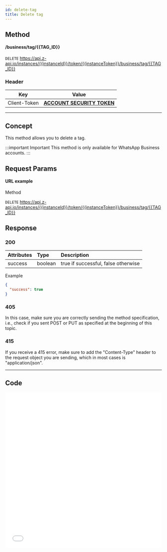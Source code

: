 ```yaml
---
id: delete-tag
title: Delete tag
---
```


## Method

#### /business/tag/{{TAG_ID}}

`DELETE` https://api.z-api.io/instances/{{instanceId}}/token/{{instanceToken}}/business/tag/{{TAG_ID}}

### Header

|     Key      |                         Value                          |
| :----------: | :----------------------------------------------------: |
| Client-Token | **[ACCOUNT SECURITY TOKEN](../security/client-token)** |

---

## Concept

This method allows you to delete a tag.

:::important Important
This method is only available for WhatsApp Business accounts.
:::

## Request Params

#### URL example

Method

`DELETE` https://api.z-api.io/instances/{{instanceId}}/token/{{instanceToken}}/business/tag/{{TAG_ID}}

## Response

### 200

| Attributes | Type    | Description                         |
| :--------- | :------ | :---------------------------------- |
| success    | boolean | true if successful, false otherwise |

Example

```json
{
  "success": true
}
```

### 405

In this case, make sure you are correctly sending the method specification, i.e., check if you sent POST or PUT as specified at the beginning of this topic.

### 415

If you receive a 415 error, make sure to add the "Content-Type" header to the request object you are sending, which in most cases is "application/json".

---

## Code

<iframe src="//api.apiembed.com/?source=https://raw.githubusercontent.com/Z-API/z-api-docs/main/json-examples/delete-tag.json&targets=all" frameborder="0" scrolling="no" width="100%" height="500px" seamless></iframe>

